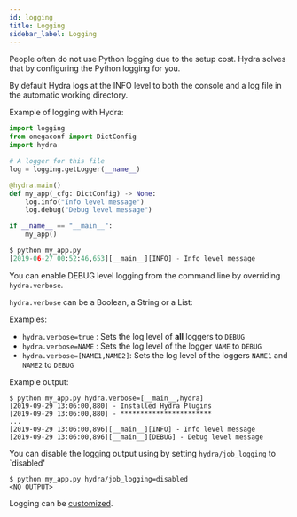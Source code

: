 ```yaml
---
id: logging
title: Logging
sidebar_label: Logging
---
```


People often do not use Python logging due to the setup cost.
Hydra solves that by configuring the Python logging for you.


By default Hydra logs at the INFO level to both the console and a log file in the automatic working directory.

Example of logging with Hydra:

```python
import logging
from omegaconf import DictConfig
import hydra

# A logger for this file
log = logging.getLogger(__name__)

@hydra.main()
def my_app(_cfg: DictConfig) -> None:
    log.info("Info level message")
    log.debug("Debug level message")

if __name__ == "__main__":
    my_app()

$ python my_app.py
[2019-06-27 00:52:46,653][__main__][INFO] - Info level message

```
You can enable DEBUG level logging from the command line  by overriding `hydra.verbose`.

`hydra.verbose` can be a Boolean, a String or a List:

Examples:
* `hydra.verbose=true` : Sets the log level of **all** loggers to `DEBUG`
* `hydra.verbose=NAME` : Sets the log level of the logger `NAME` to `DEBUG`
* `hydra.verbose=[NAME1,NAME2]`: Sets the log level of the loggers `NAME1` and `NAME2` to `DEBUG`

Example output:
``` text
$ python my_app.py hydra.verbose=[__main__,hydra]
[2019-09-29 13:06:00,880] - Installed Hydra Plugins
[2019-09-29 13:06:00,880] - ***********************
...
[2019-09-29 13:06:00,896][__main__][INFO] - Info level message
[2019-09-29 13:06:00,896][__main__][DEBUG] - Debug level message
```

You can disable the logging output using by setting `hydra/job_logging` to `disabled'   
```commandline
$ python my_app.py hydra/job_logging=disabled
<NO OUTPUT>
```

Logging can be [customized](/configure_hydra/logging.md).

